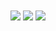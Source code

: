 <img align="center" src="https://github-readme-stats.vercel.app/api/?username=Ming119&count_private=true&show_icons=true&theme=solarized-dark" />
<img align="center" src="https://github-readme-stats.vercel.app/api/top-langs/?username=Ming119&layout=compact&theme=solarized-dark" />
<img align="center" src="https://github-readme-stats.vercel.app/api/wakatime?username=Ming119&theme=solarized-dark" />
